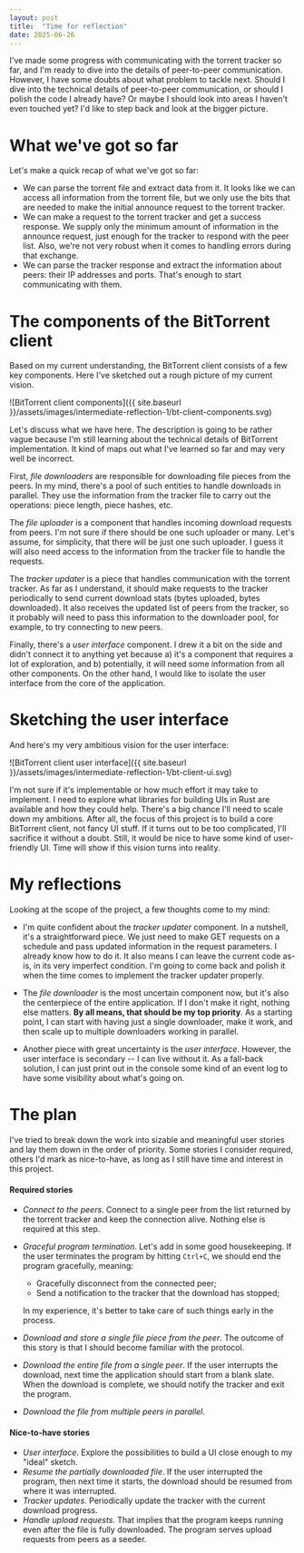 ```yaml
---
layout: post
title:  "Time for reflection"
date: 2025-06-26
---
```


I've made some progress with communicating with the torrent tracker so far, and I'm ready to dive into the details of peer-to-peer communication. However, I have some doubts about what problem to tackle next. Should I dive into the technical details of peer-to-peer communication, or should I polish the code I already have? Or maybe I should look into areas I haven't even touched yet? I'd like to step back and look at the bigger picture. 

# What we've got so far 

Let's make a quick recap of what we've got so far: 

* We can parse the torrent file and extract data from it. It looks like we can access all information from the torrent file, but we only use the bits that are needed to make the initial announce request to the torrent tracker. 
* We can make a request to the torrent tracker and get a success response. We supply only the minimum amount of information in the announce request, just enough for the tracker to respond with the peer list. Also, we're not very robust when it comes to handling errors during that exchange. 
* We can parse the tracker response and extract the information about peers: their IP addresses and ports. That's enough to start communicating with them. 

# The components of the BitTorrent client 

Based on my current understanding, the BitTorrent client consists of a few key components. Here I've sketched out a rough picture of my current vision. 

![BitTorrent client components]({{ site.baseurl }}/assets/images/intermediate-reflection-1/bt-client-components.svg)

Let's discuss what we have here. The description is going to be rather vague because I'm still learning about the technical details of BitTorrent implementation. It kind of maps out what I've learned so far and may very well be incorrect. 

First, _file downloaders_ are responsible for downloading file pieces from the peers. In my mind, there's a pool of such entities to handle downloads in parallel. They use the information from the tracker file to carry out the operations: piece length, piece hashes, etc. 

The _file uploader_ is a component that handles incoming download requests from peers. I'm not sure if there should be one such uploader or many. Let's assume, for simplicity, that there will be just one such uploader. I guess it will also need access to the information from the tracker file to handle the requests. 

The _tracker updater_ is a piece that handles communication with the torrent tracker. As far as I understand, it should make requests to the tracker periodically to send current download stats (bytes uploaded, bytes downloaded). It also receives the updated list of peers from the tracker, so it probably will need to pass this information to the downloader pool, for example, to try connecting to new peers. 

Finally, there's a _user interface_ component. I drew it a bit on the side and didn't connect it to anything yet because a) it's a component that requires a lot of exploration, and b) potentially, it will need some information from all other components. On the other hand, I would like to isolate the user interface from the core of the application. 

# Sketching the user interface 

And here's my very ambitious vision for the user interface: 

![BitTorrent client user interface]({{ site.baseurl }}/assets/images/intermediate-reflection-1/bt-client-ui.svg)

I'm not sure if it's implementable or how much effort it may take to implement. I need to explore what libraries for building UIs in Rust are available and how they could help. There's a big chance I'll need to scale down my ambitions. After all, the focus of this project is to build a core BitTorrent client, not fancy UI stuff. If it turns out to be too complicated, I'll sacrifice it without a doubt. Still, it would be nice to have some kind of user-friendly UI. Time will show if this vision turns into reality. 

# My reflections 

Looking at the scope of the project, a few thoughts come to my mind: 

* I'm quite confident about the _tracker updater_ component. In a nutshell, it's a straightforward piece. We just need to make GET requests on a schedule and pass updated information in the request parameters. I already know how to do it. It also means I can leave the current code as-is, in its very imperfect condition. I'm going to come back and polish it when the time comes to implement the tracker updater properly. 

* The _file downloader_ is the most uncertain component now, but it's also the centerpiece of the entire application. If I don't make it right, nothing else matters. **By all means, that should be my top priority**. As a starting point, I can start with having just a single downloader, make it work, and then scale up to multiple downloaders working in parallel. 

* Another piece with great uncertainty is the _user interface_. However, the user interface is secondary -- I can live without it. As a fall-back solution, I can just print out in the console some kind of an event log to have some visibility about what's going on. 

# The plan 

I've tried to break down the work into sizable and meaningful user stories and lay them down in the order of priority. Some stories I consider required, others I'd mark as nice-to-have, as long as I still have time and interest in this project. 

#### Required stories

* _Connect to the peers_. Connect to a single peer from the list returned by the torrent tracker and keep the connection alive. Nothing else is required at this step. 
* _Graceful program termination_. Let's add in some good housekeeping. If the user terminates the program by hitting `Ctrl+C`, we should end the program gracefully, meaning: 
    - Gracefully disconnect from the connected peer; 
    - Send a notification to the tracker that the download has stopped; 

    In my experience, it's better to take care of such things early in the process. 
* _Download and store a single file piece from the peer_. The outcome of this story is that I should become familiar with the protocol. 
* _Download the entire file from a single peer_. If the user interrupts the download, next time the application should start from a blank slate. When the download is complete, we should notify the tracker and exit the program. 
* _Download the file from multiple peers in parallel_.

#### Nice-to-have stories 

* _User interface_. Explore the possibilities to build a UI close enough to my "ideal" sketch. 
* _Resume the partially downloaded file_. If the user interrupted the program, then next time it starts, the download should be resumed from where it was interrupted. 
* _Tracker updates_. Periodically update the tracker with the current download progress. 
* _Handle upload requests_. That implies that the program keeps running even after the file is fully downloaded. The program serves upload requests from peers as a seeder.


    




